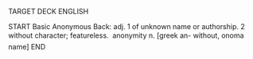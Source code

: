 TARGET DECK
ENGLISH

START
Basic
Anonymous
Back: adj. 1 of unknown name or authorship. 2 without character; featureless.  anonymity n. [greek an- without, onoma name]
END
